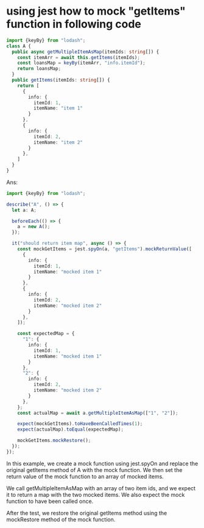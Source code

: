 # using jest how to mock "getItems" function in following code

```ts
import {keyBy} from "lodash";
class A {
  public async getMultipleItemAsMap(itemIds: string[]) {
    const itemArr = await this.getItems(itemIds);
    const loansMap = keyBy(itemArr, "info.itemId");
    return loansMap;
  }
  public getItems(itemIds: string[]) {
    return [
      {
        info: {
          itemId: 1,
          itemName: "item 1"
        }
      },
      {
        info: {
          itemId: 2,
          itemName: "item 2"
        }
      },
    ]
  }
}
```

Ans:
```ts
import {keyBy} from "lodash";

describe("A", () => {
  let a: A;

  beforeEach(() => {
    a = new A();
  });

  it("should return item map", async () => {
    const mockGetItems = jest.spyOn(a, "getItems").mockReturnValue([
      {
        info: {
          itemId: 1,
          itemName: "mocked item 1"
        }
      },
      {
        info: {
          itemId: 2,
          itemName: "mocked item 2"
        }
      },
    ]);

    const expectedMap = {
      "1": {
        info: {
          itemId: 1,
          itemName: "mocked item 1"
        }
      },
      "2": {
        info: {
          itemId: 2,
          itemName: "mocked item 2"
        }
      },
    };
    const actualMap = await a.getMultipleItemAsMap(["1", "2"]);

    expect(mockGetItems).toHaveBeenCalledTimes(1);
    expect(actualMap).toEqual(expectedMap);

    mockGetItems.mockRestore();
  });
});
```

In this example, we create a mock function using jest.spyOn and replace the original getItems method of A with the mock function. We then set the return value of the mock function to an array of mocked items.

We call getMultipleItemAsMap with an array of two item ids, and we expect it to return a map with the two mocked items. We also expect the mock function to have been called once.

After the test, we restore the original getItems method using the mockRestore method of the mock function.

